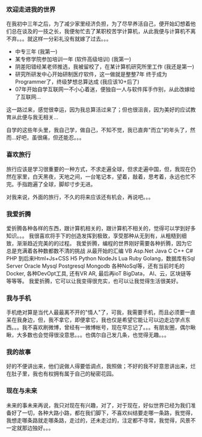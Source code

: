 ### 欢迎走进我的世界

在我初中三年之后，为了减少家里经济负担，为了尽早养活自己，便开始幻想着他们总在谈及的一技之长，我便匆忙去了某职校苦学计算机，从此我便与计算机不离不弃。。。就这样一分彩礼没有就嫁了过去。。。

* 中专三年 (我第一)
* 某专修学院参加培训一年 (软件高级培训) (我第一)
* 阴差阳错经某老师推选，我被留校了，在某计算机研究所里工作 (我还是第一)
* 研究所研发中心开始研制医疗软件，这一做就是整整7年 终于成为Programmer了，终级梦想总算达成 (我应该10+后了)
* 07年开始自学互联网一不小心着迷，便独自一人与软件挥手作别，从此改嫁给了互联网...

这一路过来，感觉很幸运，因为我总算活过来了；但也很沮丧，因为美好的应试教育从此便与我无相关...

自学的这些年头里，我自己学，做自己，不知不觉，我已直奔"而立"的年头了，然而...好吧，虽很痛，但还能忍。。。

### 喜欢旅行 ###

旅行应该是学习很重要的一种方式，不求走遍全球，但求走遍中国，但，我现在仍然在家里，白天黑夜，天地之间，一台笔记本，望着，敲着，思考着，永远也忙不完。手指跑遍了全球，脚却寸步无进。

对我来说，外面的旅行，不久的将来应该还有机会，再说吧。。。

### 我爱折腾 ###

爱折腾各种各样的东西，跟计算机相关的，跟计算机不相关的，觉得可以学到好多知识。。。
我很喜欢将手下的创造发挥到极致，享受那种从无到有，从粗糙到细致，渐渐趋近完美的的过程。
我爱折腾，编程的世界刚好需要各种折腾，因为它总是充满着各种数都数不清的挑战 从最开始的汇编 VB Asp.Net Java C C++ C# PHP 到后来Html+Js+CSS H5 Python NodeJs Lua Ruby Golang，数据库有Sql Server Oracle Mysql Postgresql Mongodb 各种NoSql等，还有当前时毛的Docker, 各种DevOpt工具, 还有VR AR, 最后再ioT BigData， AI、云，区块链等等等等。
我爱折腾，它可以让我变得很充实，也可以让我觉得生活很美好。

### 我与手机 ###

手机绝对算是当代人最最离不开的"情人"了，可我，我需要手机，而且必须要一直呆在我身边，但，我不拿它，即便拿它，我也仅是希望它能让可以边走边学点东西。。。我不喜欢刷微博，曾经有一微博帐号，现在早忘记了。。。有朋友圈，偶尔瞅瞅，大多数也会觉得很没意思。。。也偶尔自己发几条，也觉得无趣。。。

### 我的故事 ###
好的不便讲出来，他们说做人得要低调点，我照做；不好的我不好意思讲出来，烂在肚子里，我也有权拥有属于自己的秘密花园。

### 现在与未来 ###
未来的事未来再说，我只对现在有兴趣，对了，对于现在，好似世界已经为我们准备好了一切，各种大路小路，都在我们脚下，不喜欢纠结要走哪一条路，我觉得，我想走哪条路就走哪条路，走过的，还未走过的，注定都不寻常，我觉得，风景不一定就那边独好。。。
